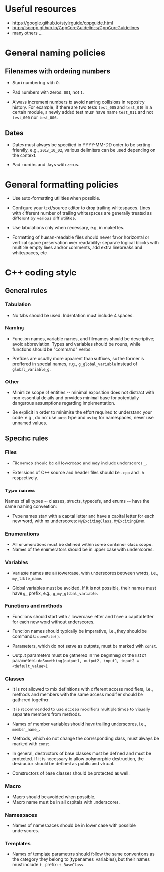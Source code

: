 Useful resources
================
* https://google.github.io/styleguide/cppguide.html
* http://isocpp.github.io/CppCoreGuidelines/CppCoreGuidelines
* many others ...



General naming policies
=======================

Filenames with ordering numbers
-------------------------------

* Start numbering with 0.

* Pad numbers with zeros: `001`, not `1`.

* Always increment numbers to avoid naming collisions in repositry history. For
  example, if there are two tests `test_005` and `test_010` in a certain
  module, a newly added test must have name `test_011` and not `test_000` nor
  `test_006`.


Dates
-----

* Dates must always be specified in YYYY-MM-DD order to be sorting-friendly,
  e.g., `2018_10_02`, various delimiters can be used depending on the context.

* Pad months and days with zeros.



General formatting policies
===========================

* Use auto-formatting utilities when possible.

* Configure your text/source editor to drop trailing whitespaces. Lines with
  different number of trailing whitespaces are generally treated as different
  by various diff utilities.

* Use tabulations only when necessary, e.g, in makefiles.

* Formatting of human-readable files should never favor horizontal or vertical
  space preservation over readability: separate logical blocks with multiple
  empty lines and/or comments, add extra linebreaks and whitespaces, etc.



C++ coding style
================

General rules
-------------

### Tabulation

* No tabs should be used. Indentation must include 4 spaces.


### Naming

* Function names, variable names, and filenames should be descriptive; avoid
  abbreviation. Types and variables should be nouns, while functions should
  be "command" verbs.

* Prefixes are usually more apparent than suffixes, so the former is
  preffered in special names, e.g., `g_global_variable` instead of
  `global_variable_g`.


### Other

* Minimize scope of entities -- minimal exposition does not distract with
  non-essential details and provides minimal base for potentially dangerous
  assumptions regarding implementation.

* Be explicit in order to minimize the effort required to understand your code,
  e.g., do not use `auto` type and `using` for namespaces, never use unnamed
  values.



Specific rules
--------------

### Files

* Filenames should be all lowercase and may include underscores `_`.

* Extensions of C++ source and header files should be `.cpp` and `.h`
  respectively.



### Type names

Names of all types -- classes, structs, typedefs, and enums -- have the same
naming convention:

* Type names start with a capital letter and have a capital letter for each new
  word, with no underscores: `MyExcitingClass`, `MyExcitingEnum`.



### Enumerations

* All enumerations must be defined within some container class scope.
* Names of the enumerators should be in upper case with underscores.



### Variables

* Variable names are all lowercase, with underscores between words, i.e.,
  `my_table_name`.

* Global variables must be avoided. If it is not possible, their names must
  have `g_` prefix, e.g., `g_my_global_variable`.



### Functions and methods

* Functions should start with a lowercase letter and have a capital letter for
  each new word without underscores.

* Function names should typically be imperative, i.e., they should be commands:
  `openFile()`.

* Parameters, which do not serve as outputs, must be marked with `const`.

* Output parameters must be gathered in the beginning of the list of
  parameters:
  `doSomething(output1, output2, input1, input2 = <default_value>)`.



### Classes

* It is not allowed to mix definitions with different access modifiers, i.e.,
  methods and members with the same access modifier should be gathered
  together.

* It is recommended to use access modifiers multiple times to visually separate
  members from methods.

* Names of member variables should have trailing underscores, i.e.,
  `member_name_`.

* Methods, which do not change the corresponding class, must always be marked
  with `const`.

* In general, destructors of base classes must be defined and must be
  protected. If it is necessary to allow polymorphic destruction, the
  destructor should be defined as public and virtual.

* Constructors of base classes should be protected as well.



### Macro

* Macro should be avoided when possible.
* Macro name must be in all capitals with underscores.



### Namespaces

* Names of namespaces should be in lower case with possible underscores.


### Templates

* Names of template parameters should follow the same conventions as the
  category they belong to (typenames, variables), but their names must include
  `t_` prefix: `t_BaseClass`.
